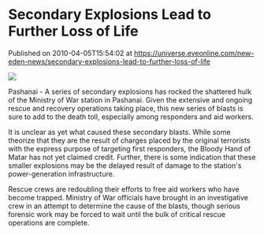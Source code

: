 # Secondary Explosions Lead to Further Loss of Life
Published on 2010-04-05T15:54:02 at https://universe.eveonline.com/new-eden-news/secondary-explosions-lead-to-further-loss-of-life

![](http://www.eve-mercury.net/images/mercurybanner.png)  
  
Pashanai - A series of secondary explosions has rocked the shattered hulk of the Ministry of War station in Pashanai. Given the extensive and ongoing rescue and recovery operations taking place, this new series of blasts is sure to add to the death toll, especially among responders and aid workers.

It is unclear as yet what caused these secondary blasts. While some theorize that they are the result of charges placed by the original terrorists with the express purpose of targeting first responders, the Bloody Hand of Matar has not yet claimed credit. Further, there is some indication that these smaller explosions may be the delayed result of damage to the station's power-generation infrastructure.

Rescue crews are redoubling their efforts to free aid workers who have become trapped.  Ministry of War officials have brought in an investigative crew in an attempt to determine the cause of the blasts, though serious forensic work may be forced to wait until the bulk of critical rescue operations are complete.
